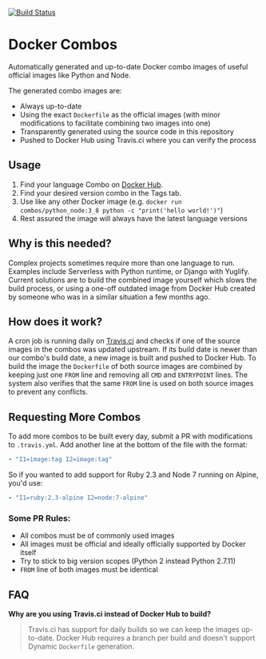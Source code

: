 [![Build Status](https://travis-ci.org/kichik/docker-combo.svg?branch=master)](https://travis-ci.org/kichik/docker-combo)

# Docker Combos

Automatically generated and up-to-date Docker combo images of useful official images like Python and Node.

The generated combo images are:

* Always up-to-date
* Using the exact `Dockerfile` as the official images (with minor modifications to facilitate combining two images into one)
* Transparently generated using the source code in this repository
* Pushed to Docker Hub using Travis.ci where you can verify the process

## Usage

1. Find your language Combo on [Docker Hub](https://hub.docker.com/r/combos/).
1. Find your desired version combo in the Tags tab.
1. Use like any other Docker image (e.g. `docker run combos/python_node:3_8 python -c "print('hello world!')"`)
1. Rest assured the image will always have the latest language versions

## Why is this needed?

Complex projects sometimes require more than one language to run. Examples include Serverless with Python runtime, or Django with Yuglify. Current solutions are to build the combined image yourself which slows the build process, or using a one-off outdated image from Docker Hub created by someone who was in a similar situation a few months ago.

## How does it work?

A cron job is running daily on [Travis.ci](https://travis-ci.org/kichik/docker-combo/) and checks if one of the source images in the combos was updated upstream. If its build date is newer than our combo's build date, a new image is built and pushed to Docker Hub. To build the image the `Dockerfile` of both source images are combined by keeping just one `FROM` line and removing all `CMD` and `ENTRYPOINT` lines. The system also verifies that the same `FROM` line is used on both source images to prevent any conflicts.

## Requesting More Combos

To add more combos to be built every day, submit a PR with modifications to `.travis.yml`. Add another line at the bottom of the file with the format:

```yaml
- "I1=image:tag I2=image:tag"
```

So if you wanted to add support for Ruby 2.3 and Node 7 running on Alpine, you'd use:

```yaml
- "I1=ruby:2.3-alpine I2=node:7-alpine"
```

### Some PR Rules:

* All combos must be of commonly used images
* All images must be official and ideally officially supported by Docker itself
* Try to stick to big version scopes (Python 2 instead Python 2.7.11)
* `FROM` line of both images must be identical

## FAQ

**Why are you using Travis.ci instead of Docker Hub to build?**

> Travis.ci has support for daily builds so we can keep the images up-to-date. Docker Hub requires a branch per build and doesn't support Dynamic `Dockerfile` generation.

